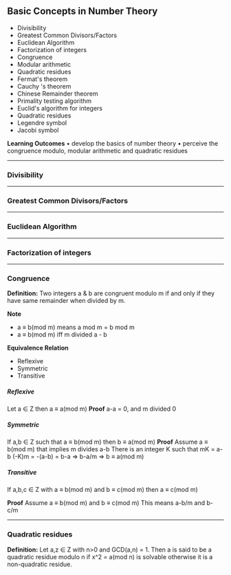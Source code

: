 ## Basic Concepts in Number Theory
- Divisibility
- Greatest Common Divisors/Factors
- Euclidean Algorithm
- Factorization of integers
- Congruence
- Modular arithmetic
- Quadratic residues
- Fermat's theorem
- Cauchy 's theorem
- Chinese Remainder theorem
- Primality testing algorithm
- Euclid's algorithm for integers
- Quadratic residues
- Legendre symbol
- Jacobi symbol  

__Learning Outcomes__ 
• develop the basics of number theory
• perceive the congruence modulo, modular arithmetic and quadratic residues

---

### Divisibility



---
### Greatest Common Divisors/Factors


---
### Euclidean Algorithm

---
### Factorization of integers

---
### Congruence
__Definition:__  Two integers a & b are congruent modulo m if and only if they have same remainder when divided by m.

__Note__ 
- a ≡ b(mod m) means a mod m = b mod m
- a ≡ b(mod m) iff m divided a - b 

__Equivalence Relation__
- Reflexive
- Symmetric
- Transitive

##### Reflexive
Let a ∈ Z then a ≡ a(mod m)
__Proof__
a-a = 0, and m divided 0

##### Symmetric
If a,b ∈ Z such that a ≡ b(mod m) then b ≡ a(mod m)
__Proof__
Assume a ≡ b(mod m) that implies m divides a-b
There is an integer K such that mK = a-b
(-K)m = -(a-b) = b-a 
=> b-a/m => b ≡ a(mod m)

##### Transitive
If a,b,c ∈ Z with a ≡ b(mod m) and b ≡ c(mod m) then a ≡ c(mod m)

__Proof__
Assume a ≡ b(mod m) and b ≡ c(mod m)
This means a-b/m and b-c/m


---
### Quadratic residues

__Definition:__ Let a,z ∈ Z with n>0 and GCD(a,n) = 1. Then a is said to be a quadratic residue modulo n if x^2 = a(mod n) is solvable otherwise it is a non-quadratic residue.